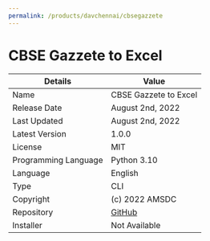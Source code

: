 ```yaml
---
permalink: /products/davchennai/cbsegazzete
---
```


# CBSE Gazzete to Excel

Details | Value
--|--
Name | CBSE Gazzete to Excel
Release Date | August 2nd, 2022
Last Updated | August 2nd, 2022
Latest Version | 1.0.0
License | MIT
Programming Language | Python 3.10
Language | English
Type | CLI
Copyright | (c) 2022 AMSDC
Repository | [GitHub](https://github.com/amsdc/cbseranklist)
Installer | Not Available
